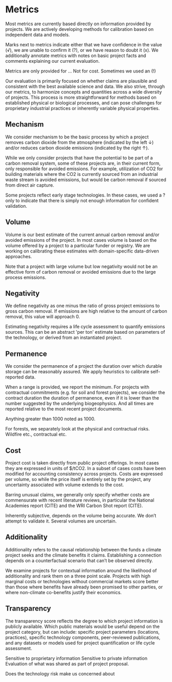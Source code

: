 # Metrics

Most metrics are currently based directly on information provided by projects. We are actively developing methods for calibration based on independent data and models.

Marks next to metrics indicate either that we have confidence in the value (√), we are unable to confirm it (?), or we have reason to doubt it (x). We additionally annotate metrics with notes on basic project facts and comments explaining our current evaluation.

Metrics are only provided for … Not for cost. Sometimes we used an (!)

Our evaluation is primarily focused on whether claims are plausible and consistent with the best available science and data. We also strive, through our metrics, to harmonize concepts and quantities across a wide diversity of projects. This process is more straightforward for methods based on established physical or biological processes, and can pose challenges for proprietary industrial practices or inherently variable physical properties.

## Mechanism

We consider mechanism to be the basic process by which a project removes carbon dioxide from the atmosphere (indicated by the left ↓) and/or reduces carbon dioxide emissions (indicated by the right ↑). 

While we only consider projects that have the potential to be part of a carbon removal system, some of these projects are, in their current form, only responsible for avoided emissions. For example, utilization of CO2 for building materials where the CO2 is currently sourced from an industrial waste stream is avoided emissions, but would be carbon removal if sourced from direct air capture.

Some projects reflect early stage technologies. In these cases, we used a ? only to indicate that there is simply not enough information for confident validation.

## Volume

Volume is our best estimate of the current annual carbon removal and/or avoided emissions of the project. In most cases volume is based on the volume offered by a project to a particular funder or registry. We are working on calibrating these estimates with domain-specific data-driven approaches.

Note that a project with large volume but low negativity would not be an effective form of carbon removal or avoided emissions due to the large process emissions.

## Negativity

We define negativity as one minus the ratio of gross project emissions to gross carbon removal. If emissions are high relative to the amount of carbon removal, this value will approach 0.

Estimating negativity requires a life cycle assessment to quantify emissions sources. This can be an abstract 'per ton' estimate based on parameters of the technology, or derived from an instantiated project.

## Permanence

We consider the permanence of a project the duration over which durable storage can be reasonably assured. We apply heuristics to calibrate self-reported data.

When a range is provided, we report the minimum. For projects with contractual commitments (e.g. for soil and forest projects), we consider the contract duration the duration of permanence, even if it is lower than the number suggested by the underlying biogeophysics. And all times are reported relative to the most recent project documents.

Anything greater than 1000 noted as 1000.

For forests, we separately look at the physical and contractual risks. Wildfire etc., contractual etc.

## Cost

Project cost is taken directly from public project offerings. In most cases they are expressed in units of $/tCO2. In a subset of cases costs have been modified for accounting consistency across projects. Costs are expressed per volume, so while the price itself is entirely set by the project, any uncertainty associated with volume extends to the cost.

Barring unusual claims, we generally only specify whether costs are commensurate with recent literature reviews, in particular the National Academies report (CITE) and the WRI Carbon Shot report (CITE).

Inherently subjective, depends on the volume being accurate. We don’t attempt to validate it. Several volumes are uncertain.

## Additionality

Additionality refers to the causal relationship between the funds a climate project seeks and the climate benefits it claims. Establishing a connection depends on a counterfactual scenario that can’t be observed directly.

We examine projects for contextual information around the likelihood of additionality and rank them on a three point scale. Projects with high marginal costs or technologies without commercial markets score better than those where benefits have already been promised to other parties, or where non-climate co-benefits justify their economics.

## Transparency

The transparency score reflects the degree to which project information is publicly available. Which public materials would be useful depend on the project category, but can include: specific project parameters (locations, practices), specific technology components, peer-reviewed publications, and any datasets or models used for project quantification or life cycle assessment.

Sensitive to proprietary information
Sensitive to private information
Evaluation of what was shared as part of project proposal.

Does the technology risk make us concerned about 







